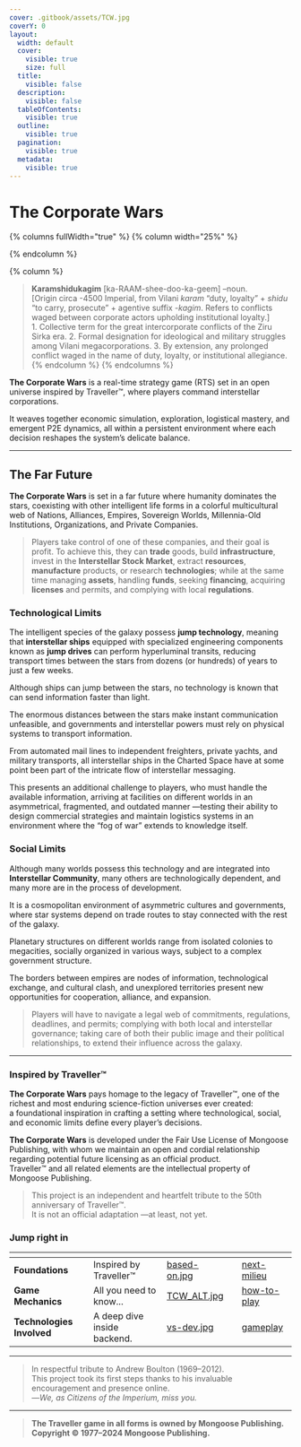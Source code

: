 ```yaml
---
cover: .gitbook/assets/TCW.jpg
coverY: 0
layout:
  width: default
  cover:
    visible: true
    size: full
  title:
    visible: false
  description:
    visible: false
  tableOfContents:
    visible: true
  outline:
    visible: true
  pagination:
    visible: true
  metadata:
    visible: true
---
```


# The Corporate Wars

{% columns fullWidth="true" %}
{% column width="25%" %}

{% endcolumn %}

{% column %}
> **Karamshidukagim** \[ka-RAAM-shee-doo-ka-geem] –noun.\
> \[Origin circa -4500 Imperial, from Vilani _karam_ “duty, loyalty” + _shidu_ “to carry, prosecute” + agentive suffix _-kagim_. Refers to conflicts waged between corporate actors upholding institutional loyalty.]\
> 1\. Collective term for the great intercorporate conflicts of the Ziru Sirka era. 2. Formal designation for ideological and military struggles among Vilani megacorporations. 3. By extension, any prolonged conflict waged in the name of duty, loyalty, or institutional allegiance.
{% endcolumn %}
{% endcolumns %}

**The Corporate Wars** is a real-time strategy game (RTS) set in an open universe inspired by Traveller™, where players command interstellar corporations.

It weaves together economic simulation, exploration, logistical mastery, and emergent P2E dynamics, all within a persistent environment where each decision reshapes the system’s delicate balance.

***

## The Far Future

**The Corporate Wars** is set in a far future where humanity dominates the stars, coexisting with other intelligent life forms in a colorful multicultural web of Nations, Alliances, Empires, Sovereign Worlds, Millennia-Old Institutions, Organizations, and Private Companies.

> Players take control of one of these companies, and their goal is profit. To achieve this, they can **trade** goods, build **infrastructure**, invest in the **Interstellar Stock Market**, extract **resources**, **manufacture** products, or research **technologies**; while at the same time managing **assets**, handling **funds**, seeking **financing**, acquiring **licenses** and permits, and complying with local **regulations**.

### Technological Limits

The intelligent species of the galaxy possess **jump technology**, meaning that **interstellar ships** equipped with specialized engineering components known as **jump drives** can perform hyperluminal transits, reducing transport times between the stars from dozens (or hundreds) of years to just a few weeks.

Although ships can jump between the stars, no technology is known that can send information faster than light.

The enormous distances between the stars make instant communication unfeasible, and governments and interstellar powers must rely on physical systems to transport information.

From automated mail lines to independent freighters, private yachts, and military transports, all interstellar ships in the Charted Space have at some point been part of the intricate flow of interstellar messaging.

This presents an additional challenge to players, who must handle the available information, arriving at facilities on different worlds in an asymmetrical, fragmented, and outdated manner —testing their ability to design commercial strategies and maintain logistics systems in an environment where the “fog of war” extends to knowledge itself.

### Social Limits

Although many worlds possess this technology and are integrated into **Interstellar Community**, many others are technologically dependent, and many more are in the process of development.

It is a cosmopolitan environment of asymmetric cultures and governments, where star systems depend on trade routes to stay connected with the rest of the galaxy.

Planetary structures on different worlds range from isolated colonies to megacities, socially organized in various ways, subject to a complex government structure.

The borders between empires are nodes of information, technological exchange, and cultural clash, and unexplored territories present new opportunities for cooperation, alliance, and expansion.

> Players will have to navigate a legal web of commitments, regulations, deadlines, and permits; complying with both local and interstellar governance; taking care of both their public image and their polítical relationships, to extend their influence across the galaxy.

***

### Inspired by Traveller™

**The Corporate Wars** pays homage to the legacy of Traveller™, one of the richest and most enduring science-fiction universes ever created:\
a foundational inspiration in crafting a setting where technological, social, and economic limits define every player’s decisions.

**The Corporate Wars** is developed under the Fair Use License of Mongoose Publishing, with whom we maintain an open and cordial relationship regarding potential future licensing as an official product.\
Traveller™ and all related elements are the intellectual property of Mongoose Publishing.

> This project is an independent and heartfelt tribute to the 50th anniversary of Traveller™.\
> It is not an official adaptation —at least, not yet.

### Jump right in

<table data-view="cards"><thead><tr><th></th><th></th><th data-hidden data-card-cover data-type="files"></th><th data-hidden></th><th data-hidden data-card-target data-type="content-ref"></th></tr></thead><tbody><tr><td><strong>Foundations</strong></td><td>Inspired by Traveller™</td><td><a href=".gitbook/assets/based-on.jpg">based-on.jpg</a></td><td></td><td><a href="foundations/next-milieu/">next-milieu</a></td></tr><tr><td><strong>Game Mechanics</strong></td><td>All you need to know...</td><td><a href=".gitbook/assets/TCW_ALT.jpg">TCW_ALT.jpg</a></td><td></td><td><a href="game-basics/how-to-play/">how-to-play</a></td></tr><tr><td><strong>Technologies Involved</strong></td><td>A deep dive inside backend.</td><td><a href=".gitbook/assets/vs-dev.jpg">vs-dev.jpg</a></td><td></td><td><a href="technologies/gameplay/">gameplay</a></td></tr></tbody></table>

***

> In respectful tribute to Andrew Boulton (1969–2012).\
> This project took its first steps thanks to his invaluable encouragement and presence online.\
> —_We, as Citizens of the Imperium, miss you._

***

> **The Traveller game in all forms is owned by Mongoose Publishing. Copyright © 1977–2024 Mongoose Publishing.**

